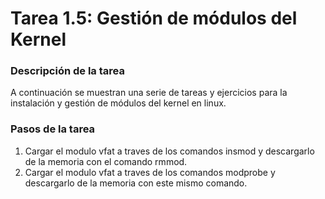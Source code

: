 # **Tarea 1.5: Gestión de módulos del Kernel**

### **Descripción de la tarea**

A continuación se muestran una serie de tareas y ejercicios para la instalación y gestión de módulos del kernel en linux.

### **Pasos de la tarea**

1. Cargar el modulo vfat a traves de los comandos insmod y descargarlo de la memoria con el comando rmmod.
2. Cargar el modulo vfat a traves de los comandos modprobe y descargarlo de la memoria con este mismo comando.

